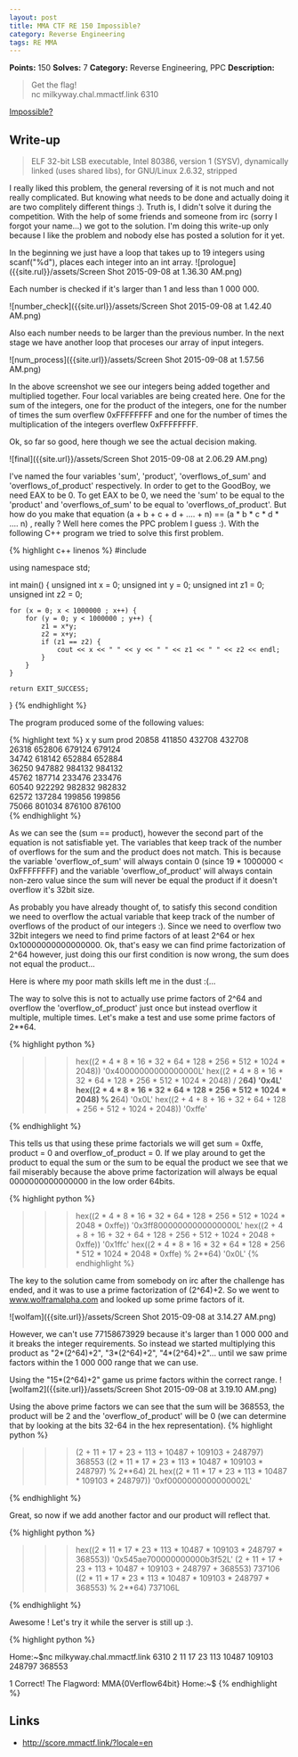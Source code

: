 ```yaml
---
layout: post
title: MMA CTF RE 150 Impossible? 
category: Reverse Engineering
tags: RE MMA
---
```


**Points:** 150
**Solves:** 7
**Category:** Reverse Engineering, PPC
**Description:**

> Get the flag!  
> nc milkyway.chal.mmactf.link 6310

[Impossible?]({{site.url}}/assets/impossible.7z-657ca7fc05ef7c47be3ab101e9e0e3b39a1686c21882d85b0f0f00bc9400c3ae)

## Write-up

> ELF 32-bit LSB executable, Intel 80386, version 1 (SYSV), dynamically linked (uses shared libs), for GNU/Linux 2.6.32, stripped

I really liked this problem, the general reversing of it is not much and not really complicated. But knowing what needs to be done and actually doing it are two complitely different things :). Truth is, I didn't solve it during the competition. With the help of some friends and someone from irc (sorry I forgot your name...) we got to the solution. I'm doing this write-up only because I like the problem and nobody else has posted a solution for it yet.

In the beginning we just have a loop that takes up to 19 integers using scanf("%d"), places each integer into an int array.
![prologue]({{site.rul}}/assets/Screen Shot 2015-09-08 at 1.36.30 AM.png)

Each number is checked if it's larger than 1 and less than 1 000 000.

![number_check]({{site.url}}/assets/Screen Shot 2015-09-08 at 1.42.40 AM.png)

Also each number needs to be larger than the previous number.
In the next stage we have another loop that proceses our array of input integers.

![num_process]({{site.url}}/assets/Screen Shot 2015-09-08 at 1.57.56 AM.png)

In the above screenshot we see our integers being added together and multiplied together. Four local variables are being created here.
One for the sum of the integers, one for the product of the integers, one for the number of times the sum overflew 0xFFFFFFFF and one for the number of times the multiplication of the integers overflew 0xFFFFFFFF.

Ok, so far so good, here though we see the actual decision making.

![final]({{site.url}}/assets/Screen Shot 2015-09-08 at 2.06.29 AM.png)

I've named the four variables 'sum', 'product', 'overflows_of_sum' and 'overflows_of_product' respectively. In order to get to the GoodBoy, we need EAX to be 0.
To get EAX to be 0, we need the 'sum' to be equal to the 'product' and 'overflows_of_sum' to be equal to 'overflows_of_product'. But how do you make that equation
(a + b + c + d + .... + n) == (a * b * c * d * .... n) , really ? Well here comes the PPC problem I guess :). With the following C++ program we tried to solve this first problem.

{% highlight c++ linenos %}
#include <iostream>

using namespace std;

int main()
{
    unsigned int x = 0;
    unsigned int y = 0;
    unsigned int z1 = 0;
    unsigned int z2 = 0;

    for (x = 0; x < 1000000 ; x++) {
        for (y = 0; y < 1000000 ; y++) {
            z1 = x*y;
            z2 = x+y;
            if (z1 == z2) {
                cout << x << " " << y << " " << z1 << " " << z2 << endl;
            }
        }
    }

    return EXIT_SUCCESS;
}
{% endhighlight %}

The program produced some of the following values:

{% highlight text %}
  x      y     sum    prod
20858 411850 432708 432708  
26318 652806 679124 679124  
34742 618142 652884 652884  
36250 947882 984132 984132  
45762 187714 233476 233476  
60540 922292 982832 982832  
62572 137284 199856 199856  
75066 801034 876100 876100  
{% endhighlight %}

As we can see the (sum == product), however the second part of the equation is not satisfiable yet. The variables that keep track of the number of overflows for the sum and the product does not match. This is because the variable 'overflow_of_sum' will always contain 0 (since 19 * 1000000 < 0xFFFFFFFF) and the variable 'overflow_of_product' will always contain non-zero value since the sum will never be equal the product if it doesn't overflow it's 32bit size.

As probably you have already thought of, to satisfy this second condition we need to overflow the actual variable that keep track of the number of overflows of the product of our integers :). Since we need to overflow two 32bit integers we need to find prime factors of at least 2^64 or hex 0x10000000000000000. Ok, that's easy we can find prime factorization of 2^64 however, just doing this our first condition is now wrong, the sum does not equal the product...

Here is where my poor math skills left me in the dust :(...

The way to solve this is not to actually use prime factors of 2^64 and overflow the 'overflow_of_product' just once but instead overflow it multiple, multiple times.
Let's make a test and use some prime factors of 2**64.

{% highlight python %}
>>> hex((2 * 4 * 8 * 16 * 32 * 64 * 128 * 256 * 512 * 1024 * 2048))
'0x40000000000000000L'
>>> hex((2 * 4 * 8 * 16 * 32 * 64 * 128 * 256 * 512 * 1024 * 2048) / 2**64)
'0x4L'
>>> hex((2 * 4 * 8 * 16 * 32 * 64 * 128 * 256 * 512 * 1024 * 2048) % 2**64)
'0x0L'
>>> hex((2 + 4 + 8 + 16 + 32 + 64 + 128 + 256 + 512 + 1024 + 2048))
'0xffe'
>>>
{% endhighlight %}

This tells us that using these prime factorials we will get sum = 0xffe, product = 0 and overflow_of_product = 0. If we play around to get the product to equal the sum or the sum to be equal the product we see that we fail miserably because the above prime factorization will always be equal 0000000000000000 in the low order 64bits.

{% highlight python %}
>>> hex((2 * 4 * 8 * 16 * 32 * 64 * 128 * 256 * 512 * 1024 * 2048 * 0xffe))
'0x3ff80000000000000000L'
>>> hex((2 + 4 + 8 + 16 + 32 + 64 + 128 + 256 + 512 + 1024 + 2048 + 0xffe))
'0x1ffc'
>>> hex((2 * 4 * 8 * 16 * 32 * 64 * 128 * 256 * 512 * 1024 * 2048 * 0xffe) % 2**64)
'0x0L'
{% endhighlight %} 

The key to the solution came from somebody on irc after the challenge has ended, and it was to use a prime factorization of (2^64)+2. So we went to www.wolframalpha.com and looked up some prime factors of it.

![wolfam]({{site.url}}/assets/Screen Shot 2015-09-08 at 3.14.27 AM.png)

However, we can't use 77158673929 because it's larger than 1 000 000 and it breaks the integer requirements. So instead we started multiplying this product as "2*(2^64)+2", "3*(2^64)+2", "4*(2^64)+2"... until we saw prime factors within the 1 000 000 range that we can use.

Using the "15*(2^64)+2" game us prime factors within the correct range.
![wolfam2]({{site.url}}/assets/Screen Shot 2015-09-08 at 3.19.10 AM.png)

Using the above prime factors we can see that the sum will be 368553, the product will be 2 and the 'overflow_of_product' will be 0 (we can determine that by looking at the bits 32-64 in the hex representation).
{% highlight python %}
>>> (2 + 11 + 17 + 23 + 113 + 10487 + 109103 + 248797)
368553
>>> ((2 * 11 * 17 * 23 * 113 * 10487 * 109103 * 248797) % 2**64)
2L
>>> hex((2 * 11 * 17 * 23 * 113 * 10487 * 109103 * 248797))
'0xf0000000000000002L'
>>>
{% endhighlight %}

Great, so now if we add another factor and our product will reflect that.

{% highlight python %}
>>> hex((2 * 11 * 17 * 23 * 113 * 10487 * 109103 * 248797 * 368553))
'0x545ae700000000000b3f52L'
>>> (2 + 11 + 17 + 23 + 113 + 10487 + 109103 + 248797 + 368553)
737106
>>> ((2 * 11 * 17 * 23 * 113 * 10487 * 109103 * 248797 * 368553) % 2**64)
737106L
>>>
{% endhighlight %}

Awesome ! Let's try it while the server is still up :).

{% highlight python %}

Home:~$nc milkyway.chal.mmactf.link 6310
2
11
17
23
113
10487
109103
248797
368553

1
Correct!
The Flagword: MMA{0Verflow64bit}
Home:~$
{% endhighlight %}


## Links

* <http://score.mmactf.link/?locale=en>
